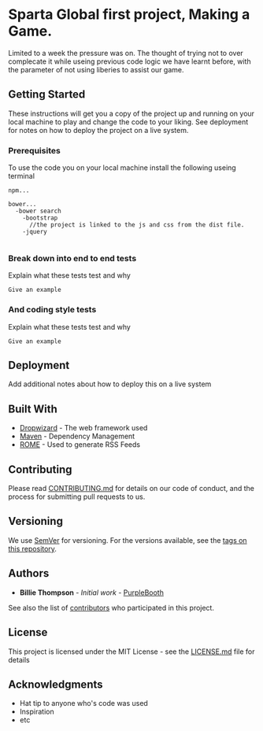 # Sparta Global first project, Making a Game.

Limited to a week the pressure was on. The thought of trying not to over complecate it while useing previous code logic we have learnt before, with the parameter of not using liberies to assist our game.

## Getting Started

These instructions will get you a copy of the project up and running on your local machine to play and change the code to your liking. See deployment for notes on how to deploy the project on a live system.

### Prerequisites

To use the code you on your local machine install the following useing terminal

```
npm...

bower...
  -bower search
    -bootstrap
      //the project is linked to the js and css from the dist file.
    -jquery


```

### Break down into end to end tests

Explain what these tests test and why

```
Give an example
```

### And coding style tests

Explain what these tests test and why

```
Give an example
```

## Deployment

Add additional notes about how to deploy this on a live system

## Built With

* [Dropwizard](http://www.dropwizard.io/1.0.2/docs/) - The web framework used
* [Maven](https://maven.apache.org/) - Dependency Management
* [ROME](https://rometools.github.io/rome/) - Used to generate RSS Feeds

## Contributing

Please read [CONTRIBUTING.md](https://gist.github.com/PurpleBooth/b24679402957c63ec426) for details on our code of conduct, and the process for submitting pull requests to us.

## Versioning

We use [SemVer](http://semver.org/) for versioning. For the versions available, see the [tags on this repository](https://github.com/your/project/tags).

## Authors

* **Billie Thompson** - *Initial work* - [PurpleBooth](https://github.com/PurpleBooth)

See also the list of [contributors](https://github.com/your/project/contributors) who participated in this project.

## License

This project is licensed under the MIT License - see the [LICENSE.md](LICENSE.md) file for details

## Acknowledgments

* Hat tip to anyone who's code was used
* Inspiration
* etc

